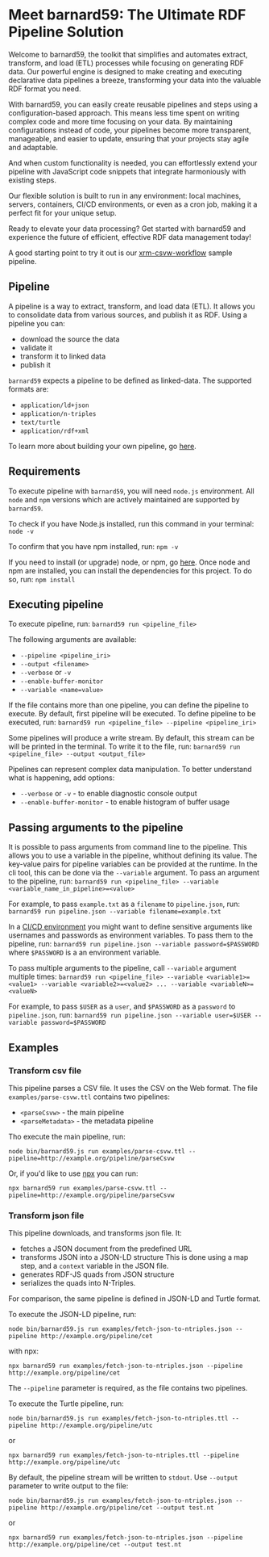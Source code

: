 # Meet barnard59: The Ultimate RDF Pipeline Solution

Welcome to barnard59, the toolkit that simplifies and automates extract, transform, and load (ETL) processes while focusing on generating RDF data. Our powerful engine is designed to make creating and executing declarative data pipelines a breeze, transforming your data into the valuable RDF format you need.

With barnard59, you can easily create reusable pipelines and steps using a configuration-based approach. This means less time spent on writing complex code and more time focusing on your data. By maintaining configurations instead of code, your pipelines become more transparent, manageable, and easier to update, ensuring that your projects stay agile and adaptable.

And when custom functionality is needed, you can effortlessly extend your pipeline with JavaScript code snippets that integrate harmoniously with existing steps.

Our flexible solution is built to run in any environment: local machines, servers, containers, CI/CD environments, or even as a cron job, making it a perfect fit for your unique setup.

Ready to elevate your data processing? Get started with barnard59 and experience the future of efficient, effective RDF data management today!

A good starting point to try it out is our [xrm-csvw-workflow](https://github.com/zazuko/xrm-csvw-workflow) sample pipeline.

## Pipeline

A pipeline is a way to extract, transform, and load data (ETL). It allows you to consolidate data from various sources, and publish it as RDF.
Using a pipeline you can:
* download the source the data
* validate it
* transform it to linked data
* publish it


`barnard59` expects a pipeline to be defined as linked-data. The supported formats are:
* `application/ld+json`
* `application/n-triples`
* `text/turtle`
* `application/rdf+xml`

To learn more about building your own pipeline, go [here](https://github.com/zazuko/barnard59/wiki).

## Requirements
To execute pipeline with `barnard59`, you will need `node.js` environment. All `node` and `npm` versions which are actively maintained are supported by `barnard59`.


To check if you have Node.js installed, run this command in your terminal:
`node -v`

To confirm that you have npm installed, run:
`npm -v`

If you need to install (or upgrade) node, or npm, go [here](https://nodejs.org/en/download/).
Once node and npm are installed, you can install the dependencies for this project. To do so, run:
`npm install`
## Executing pipeline

To execute pipeline, run:
`barnard59 run <pipeline_file>`

The following arguments are available:
* `--pipeline <pipeline_iri>`
* `--output <filename>`
* `--verbose` or `-v`
* `--enable-buffer-monitor`
* `--variable <name=value>`

If the file contains more than one pipeline, you can define the pipeline to execute. By default, first pipeline will be executed.
To define pipeline to be executed, run:
`barnard59 run <pipeline_file> --pipeline <pipeline_iri>`

Some pipelines will produce a write stream. By default, this stream can be will be printed in the terminal. To write it to the file, run:
`barnard59 run <pipeline_file> --output <output_file>`

Pipelines can represent complex data manipulation. To better understand what is happening, add options:
* `--verbose` or `-v` - to enable diagnostic console output
* `--enable-buffer-monitor` - to enable histogram of buffer usage

## Passing arguments to the pipeline
It is possible to pass arguments from command line to the pipeline. This allows you to use a variable in the pipeline, whithout defining its value. The key-value pairs for pipeline variables can be provided at the runtime. In the cli tool, this can be done via the `--variable` argument.
To pass an argument to the pipeline, run:
`barnard59 run <pipeline_file> --variable <variable_name_in_pipeline>=<value>`

For example, to pass `example.txt` as a `filename` to `pipeline.json`, run:
`barnard59 run pipeline.json --variable filename=example.txt`

In a [CI/CD environment](https://github.com/zazuko/barnard59/wiki/automation) you might want to define sensitive arguments like usernames and passwords as environment variables. To pass them to the pipeline, run:
`barnard59 run pipeline.json --variable password=$PASSWORD`
where `$PASSWORD` is a an environment variable.

To pass multiple arguments to the pipeline, call `--variable` argument multiple times:
`barnard59 run <pipeline_file> --variable <variable1>=<value1> --variable <variable2>=<value2> ... --variable <variableN>=<valueN>`

For example, to pass `$USER` as a `user`, and `$PASSWORD` as a `password` to `pipeline.json`, run:
`barnard59 run pipeline.json --variable user=$USER --variable password=$PASSWORD`


## Examples

### Transform csv file

This pipeline parses a CSV file. It uses the CSV on the Web format. The file `examples/parse-csvw.ttl` contains two pipelines:
* `<parseCsvw>` - the main pipeline
* `<parseMetadata>` - the metadata pipeline

Tho execute the main pipeline, run:

```
node bin/barnard59.js run examples/parse-csvw.ttl --pipeline=http://example.org/pipeline/parseCsvw
```
Or, if you'd like to use [npx](https://www.npmjs.com/package/npx) you can run: 
```
npx barnard59 run examples/parse-csvw.ttl --pipeline=http://example.org/pipeline/parseCsvw
```

### Transform json file

This pipeline downloads, and transforms json file. It:

* fetches a JSON document from the predefined URL
* transforms JSON into a JSON-LD structure
    This is done using a map step, and a `context` variable in the JSON file.
* generates RDF-JS quads from JSON structure
* serializes the quads into N-Triples.

For comparison, the same pipeline is defined in JSON-LD and Turtle format.

To execute the JSON-LD pipeline, run:

```
node bin/barnard59.js run examples/fetch-json-to-ntriples.json --pipeline http://example.org/pipeline/cet
```
with npx: 
```
npx barnard59 run examples/fetch-json-to-ntriples.json --pipeline http://example.org/pipeline/cet
```

The `--pipeline` parameter is required, as the file contains two pipelines.


To execute the Turtle pipeline, run:

```
node bin/barnard59.js run examples/fetch-json-to-ntriples.ttl --pipeline http://example.org/pipeline/utc
```
or
```
npx barnard59 run examples/fetch-json-to-ntriples.ttl --pipeline http://example.org/pipeline/utc
```

By default, the pipeline stream will be written to `stdout`. Use `--output` parameter to write output to the file:

```
node bin/barnard59.js run examples/fetch-json-to-ntriples.json --pipeline http://example.org/pipeline/cet --output test.nt
```
or
```
npx barnard59 run examples/fetch-json-to-ntriples.json --pipeline http://example.org/pipeline/cet --output test.nt
```

